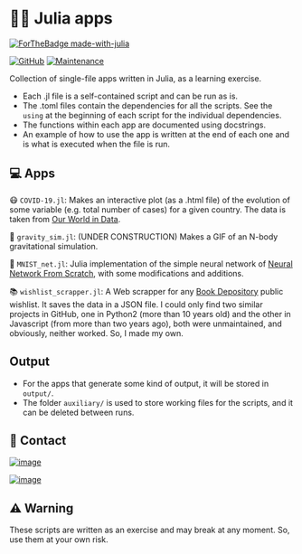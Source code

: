 # 👨‍💻 Julia apps

[![ForTheBadge made-with-julia](https://forthebadge.com/images/badges/made-with-julia.svg)](https://julialang.org)

[![GitHub](https://img.shields.io/github/license/Ezequiel92/julia_apps?style=flat&logo=GNU&labelColor=2B2D2F)](https://github.com/Ezequiel92/julia_apps/blob/main/LICENSE) [![Maintenance](https://img.shields.io/maintenance/yes/2021?style=flat)](mailto:lozano.ez@gmail.com)

Collection of single-file apps written in Julia, as a learning exercise.

- Each .jl file is a self-contained script and can be run as is.
- The .toml files contain the dependencies for all the scripts. See the `using` at the beginning of each script for the individual dependencies.  
- The functions within each app are documented using docstrings. 
- An example of how to use the app is written at the end of each one and is what is executed when the file is run. 

## 💻 Apps

😷 `COVID-19.jl`: Makes an interactive plot (as a .html file) of the evolution of some variable (e.g. total number of cases) for a given country. The data is taken from [Our World in Data](https://github.com/owid/covid-19-data).

🌌 `gravity_sim.jl`: (UNDER CONSTRUCTION) Makes a GIF of an N-body gravitational simulation.

🤖 `MNIST_net.jl`: Julia implementation of the simple neural network of [Neural Network From Scratch](https://github.com/Bot-Academy/NeuralNetworkFromScratch), with some modifications and additions.

📚 `wishlist_scrapper.jl`: A Web scrapper for any [Book Depository](https://www.bookdepository.com) public wishlist. It saves the data in a JSON file. I could only find two similar projects in GitHub, one in Python2 (more than 10 years old) and the other in Javascript (from more than two years ago), both were unmaintained, and obviously, neither worked. So, I made my own.

## Output

- For the apps that generate some kind of output, it will be stored in `output/`.
- The folder `auxiliary/` is used to store working files for the scripts, and it can be deleted between runs.

## 📣 Contact

[![image](https://img.shields.io/badge/Gmail-D14836?style=for-the-badge&logo=gmail&logoColor=white)](mailto:lozano.ez@gmail.com)

[![image](https://img.shields.io/badge/Microsoft_Outlook-0078D4?style=for-the-badge&logo=microsoft-outlook&logoColor=white)](mailto:lozano.ez@outlook.com)

## ⚠️ Warning

These scripts are written as an exercise and may break at any moment. So, use them at your own risk.
